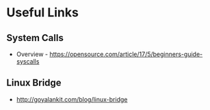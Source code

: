 # Useful Links

## System Calls
- Overview - https://opensource.com/article/17/5/beginners-guide-syscalls

## Linux Bridge
- http://goyalankit.com/blog/linux-bridge
